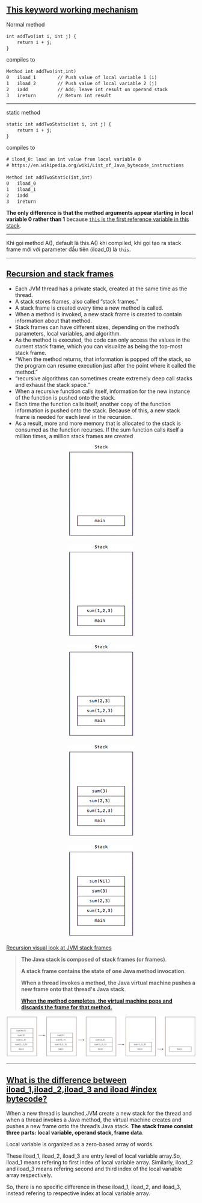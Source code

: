 ## [This keyword working mechanism](https://stackoverflow.com/questions/29472208/this-keyword-working-mechanism-in-java)
Normal method

```
int addTwo(int i, int j) {
    return i + j;
}
```
compiles to

```
Method int addTwo(int,int)
0   iload_1        // Push value of local variable 1 (i)
1   iload_2        // Push value of local variable 2 (j)
2   iadd           // Add; leave int result on operand stack
3   ireturn        // Return int result
```

---

static method

```
static int addTwoStatic(int i, int j) {
    return i + j;
}
```

compiles to

```
# iload_0: load an int value from local variable 0
# https://en.wikipedia.org/wiki/List_of_Java_bytecode_instructions

Method int addTwoStatic(int,int)
0   iload_0
1   iload_1
2   iadd
3   ireturn
```

**The only difference is that the method arguments appear starting in local variable 0 rather than 1** because [`this` is the first reference variable in this stack](https://stackoverflow.com/questions/33723123/understanding-how-aload-0-and-iload-0-work).

---

Khi gọi method A(), default là this.A() khi compiled, khi gọi tạo ra stack frame mới với parameter đầu tiên (iload_0) là `this`.

--- 

## [Recursion and stack frames](https://alvinalexander.com/scala/fp-book/recursion-jvm-stacks-stack-frames/)

- Each JVM thread has a private stack, created at the same time as the thread.
- A stack stores frames, also called “stack frames.”
- A stack frame is created every time a new method is called.
- When a method is invoked, a new stack frame is created to contain information about that method.
- Stack frames can have different sizes, depending on the method’s parameters, local variables, and algorithm.
- As the method is executed, the code can only access the values in the current stack frame, which you can visualize as being the top-most stack frame.
- “When the method returns, that information is popped off the stack, so the program can resume execution just after the point where it called the method.”
- “recursive algorithms can sometimes create extremely deep call stacks and exhaust the stack space.”
- When a recursive function calls itself, information for the new instance of the function is pushed onto the stack.
- Each time the function calls itself, another copy of the function information is pushed onto the stack. Because of this, a new stack frame is needed for each level in the recursion.
- As a result, more and more memory that is allocated to the stack is consumed as the function recurses. If the sum function calls itself a million times, a million stack frames are created

<p style="text-align: center">
  <img src="../images/jvm-stackframes/1-stack-main-only.png" alt="">
</p>

<p style="text-align: center">
  <img src="../images/jvm-stackframes/2-sum-123.png" alt="">
</p>

<p style="text-align: center">
  <img src="../images/jvm-stackframes/3-sum-23.png" alt="">
</p>

<p style="text-align: center">
  <img src="../images/jvm-stackframes/4-sum-3.png" alt="">
</p>

<p style="text-align: center">
  <img src="../images/jvm-stackframes/5-sum-nil.png" alt="">
</p>

[Recursion visual look at JVM stack frames](https://alvinalexander.com/scala/fp-book/recursion-visual-look-jvm-stack-frames/)

> **The Java stack is composed of stack frames (or frames)**. 
> 
> **A stack frame contains the state of one Java method invocation**. 
> 
> **When a thread invokes a method, the Java virtual machine pushes a new frame onto that thread's Java stack**. 
>
> **[When the method completes, the virtual machine pops and discards the frame for that method.](https://www.artima.com/insidejvm/ed2/jvm2.html)**
> 
<p style="text-align: center">
  <img src="../images/jvm-stackframes/6b-stack-unwinds-back-to-main.png" alt="">
</p>

---

## [What is the difference between iload_1,iload_2,iload_3 and iload #index bytecode?](https://stackoverflow.com/questions/51042746/what-is-the-difference-between-iload-1-iload-2-iload-3-and-iload-index-bytecode)

When a new thread is launched,JVM create a new stack for the thread and when a thread invokes a Java method, the virtual machine creates and pushes a new frame onto the thread’s Java stack. **The stack frame consist three parts: local variable, operand stack, frame data**.

Local variable is organized as a zero-based array of words.

These iload_1, iload_2, iload_3 are entry level of local variable array.So, iload_1 means refering to first index of local variable array. Similarly, iload_2 and iload_3 means refering second and third index of the local variable array respectively.

So, there is no specific difference in these iload_1, iload_2, and iload_3, instead refering to respective index at local variable array.